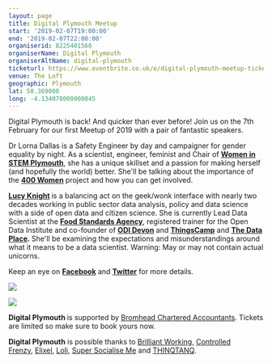 ```yaml
---
layout: page
title: Digital Plymouth Meetup
start: '2019-02-07T19:00:00'
end: '2019-02-07T22:00:00'
organiserid: 8225401568
organiserName: Digital Plymouth
organiserAltName: digital-plymouth
ticketurl: https://www.eventbrite.co.uk/e/digital-plymouth-meetup-tickets-53539065787
venue: The Loft
geographic: Plymouth
lat: 50.369008
long: -4.134078000000045
---
```

<P>Digital Plymouth is back! And quicker than ever before! Join us on the 7th February for our first Meetup of 2019 with a pair of fantastic speakers.</P>
<P><SPAN CLASS="il">Dr Lorna</SPAN> Dallas is a Safety Engineer by day and campaigner for gender equality by night. As a scientist, engineer, feminist and Chair of <STRONG><A HREF="https://winstemplymouth.org/" TARGET="_blank" REL="nofollow noopener noreferrer">Women in STEM Plymouth</A></STRONG>, she has a unique skillset and a passion for making herself (and hopefully the world) better. She'll be talking about the importance of the <STRONG><A HREF="https://400.winstemplymouth.org/" TARGET="_blank" REL="nofollow noopener noreferrer">400 Women</A></STRONG> project and how you can get involved.</P>
<P><STRONG><A HREF="https://twitter.com/Jargonautical" TARGET="_blank" REL="nofollow noopener noreferrer">Lucy Knight</A> </STRONG><SPAN>is a balancing act on the geek/wonk interface with nearly two decades working in public sector data analysis, policy and data science with a side of open data and citizen science. She is currently Lead Data Scientist at the </SPAN><STRONG><A HREF="https://twitter.com/foodgov" TARGET="_blank" REL="nofollow noopener noreferrer">Food Standards Agency</A></STRONG><SPAN>, registered trainer for the Open Data Institute and co-founder of </SPAN><STRONG><A HREF="http://devon.theodi.org/" TARGET="_blank" REL="nofollow noopener noreferrer">ODI Devon</A></STRONG><SPAN> and </SPAN><STRONG><A HREF="http://things.camp/" TARGET="_blank" REL="nofollow noopener noreferrer">ThingsCamp</A></STRONG><SPAN> and </SPAN><STRONG><A HREF="https://thedata.place/" TARGET="_blank" REL="nofollow noopener noreferrer">The Data Place</A>. </STRONG>She'll be <SPAN>examining the expectations and misunderstandings around what it means to be a data scientist. Warning: May or may not contain actual unicorns.</SPAN></P>
<P>Keep an eye on <STRONG><A HREF="https://www.facebook.com/digitalplymouth/" TARGET="_blank" REL="nofollow noopener noreferrer">Facebook</A></STRONG> and <STRONG><A HREF="https://twitter.com/DigitalPlymouth" TARGET="_blank" REL="nofollow noopener noreferrer">Twitter</A></STRONG> for more details.</P>
<P><IMG SRC="https://cdn.evbuc.com/eventlogos/119045763/2.png"></P>
<P><IMG SRC="https://cdn.evbuc.com/eventlogos/119045763/3-1.png"></P>
<P><STRONG>Digital Plymouth </STRONG>is supported by <A HREF="http://www.bromheadco.co.uk/" TARGET="_blank" REL="nofollow noopener noreferrer">Bromhead Chartered Accountants</A>. Tickets are limited so make sure to book yours now.</P>
<P><STRONG>Digital Plymouth</STRONG> is possible thanks to <A HREF="http://www.brilliantworking.com/" TARGET="_blank" REL="nofollow noopener noreferrer">Brilliant Working</A>, <A HREF="https://www.controlledfrenzy.co.uk/" TARGET="_blank" REL="nofollow noopener noreferrer">Controlled Frenzy</A>, <A HREF="https://www.elixel.co.uk/" TARGET="_blank" REL="nofollow noopener noreferrer">Elixel</A>, <A HREF="https://createwithloli.com/" TARGET="_blank" REL="nofollow noopener noreferrer">Loli</A>, <A HREF="http://supersocialiseme.com/" TARGET="_blank" REL="nofollow noopener noreferrer">Super Socialise Me</A> and <A HREF="http://thinqtanq.spaces.nexudus.com/en" TARGET="_blank" REL="nofollow noopener noreferrer">THINQTANQ</A>.</P>
